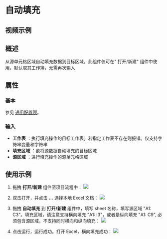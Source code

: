 # 自动填充

## 视频示例

## 概述

从源单元格区域自动填充数据到目标区域。此组件仅可在&quot; 打开/新建&quot; 组件中使用，默认取其工作簿，无需再次输入

## 属性

### 基本

参见 [通用配置项](../Appendix/CommonConfigurationItems.md)。

### 输入

- **工作表** ：执行填充操作的目标工作表。若指定工作表不存在则报错。仅支持字符串变量和字符串
- **填充区域** ：欲将源数据自动填充的目标区域
- **源区域** ：进行填充操作的源单元格区域

## 使用示例

1. 拖拽 **打开/新建** 组件至项目流程中：
![](https://docimages.blob.core.chinacloudapi.cn/images/Activities/OpenExcel1.png)

2. 双击打开，并点击 **...** 选择本地 Excel 文档：
![](https://docimages.blob.core.chinacloudapi.cn/images/Activities/OpenExcel2.png)

3. 拖拽 **自动填充** 到 **打开/新建** 组件中，填写 sheet 名称，填写源区域 "A1: C3"。填充区域，请注意支持横向填充 "A1: I3"，或者是纵向填充 "A1: C9", 必须包含源区域，不支持同时横向和纵向填充：
![](https://docimages.blob.core.chinacloudapi.cn/images/Activities/AutoFillRange1.png)

4. 点击运行，运行成功。打开 Excel，横向填充成功：
![](https://docimages.blob.core.chinacloudapi.cn/images/Activities/AutoFillRange2.png)